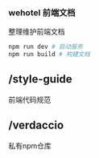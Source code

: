 ### wehotel 前端文档

整理维护前端文档

``` bash
npm run dev # 启动服务
npm run build # 构建文档
```


## /style-guide

前端代码规范

## /verdaccio

私有npm仓库

